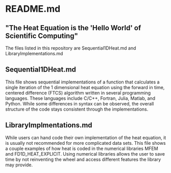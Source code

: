 # README.md
## "The Heat Equation is the 'Hello World' of Scientific Computing"

The files listed in this repository are Sequential1DHeat.md and LibraryImplementations.md

## Sequential1DHeat.md
This file shows sequential implementations of a function that calculates a single iteration of the 1 dimensional heat equation using the forward in time, centered difference (FTCS) algorithm written in several programming languages. These languages include C/C++, Fortran, Julia, Matlab, and Python. While some differences in syntax can be observed, the overall structure of the code stays consistent through the implementations. 

## LibraryImplmentations.md
While users can hand code their own implementation of the heat equation, it is usually not recommended for more complicated data sets. This file shows a couple examples of how heat is coded in the numerical libraries MFEM and FD1D\_HEAT\_EXPLICIT. Using numerical libraries allows the user to save time by not reinventing the wheel and access different features the library may provide.

